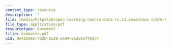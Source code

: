 ```yaml
---
content_type: resource
description: ''
file: /media/https%3A/open-learning-course-data-rc.s3.amazonaws.com/6-863j-natural-language-and-the-computer-representation-of-knowledge-spring-2003/0e41bee27b2b85282a9421e591f4bdc4_kimmolex.pdf
file_type: application/pdf
resourcetype: Document
title: kimmolex.pdf
uid: 0e41bee2-7b2b-8528-2a94-21e591f4bdc4
---
```

